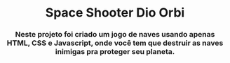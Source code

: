 <h1 align="center">Space Shooter Dio Orbi</h1>
<h3 align="center">Neste projeto foi criado um jogo de naves usando apenas HTML, CSS e Javascript, onde você tem que destruir as naves inimigas pra proteger seu planeta.</h3>

